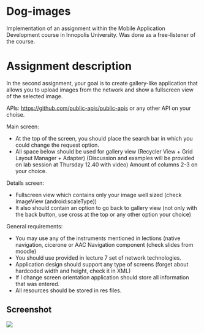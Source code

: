 # Dog-images

Implementation of an assignment within the Mobile Application Development course in Innopolis University. Was done as a free-listener of the course.

# Assignment description

In the second assignment, your goal is to create gallery-like application that allows you to upload images from the network and show a fullscreen view of the selected image.

APIs: https://github.com/public-apis/public-apis or any other API on your choise.

Main screen:

- At the top of the screen, you should place the search bar in which you could change the request option.
- All space below should be used for gallery view (Recycler View + Grid Layout Manager + Adapter) (Discussion and examples will be provided on lab session at Thursday 12.40 with video)
Amount of columns 2-3 on your choice.

Details screen:

- Fullscreen view which contains only your image well sized (check ImageView (android:scaleType))
- It also should contain an option to go back to gallery view (not only with the back button, use cross at the top or any other option your choice)

General requirements:

- You may use any of the instruments mentioned in lections (native navigation, cicerone or AAC Navigation component (check slides from moodle)
- You should use provided in lecture 7 set of network technologies.
- Application design should support any type of screens (forget about hardcoded width and height, check it in XML) 
- If I change screen orientation application should store all information that was entered.
- All resources should be stored in res files.

## Screenshot

![](https://drive.google.com/uc?export=view&id=1jE9jU127SMso4ggtT86QIQ1c8jasxIOh)
